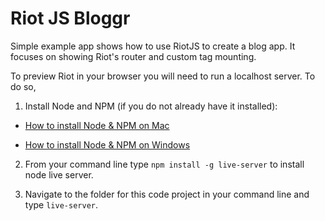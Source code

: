 # Riot JS Bloggr

Simple example app shows how to use RiotJS to create a blog app. It focuses on showing Riot's router and custom tag mounting.

To preview Riot in your browser you will need to run a localhost server. To do so,

1. Install Node and NPM (if you do not already have it installed):

 - [How to install Node & NPM on Mac](http://blog.teamtreehouse.com/install-node-js-npm-mac)

 - [How to install Node & NPM on Windows](http://blog.teamtreehouse.com/install-node-js-npm-windows)

2. From your command line type `npm install -g live-server` to install node live server.

3. Navigate to the folder for this code project in your command line and type `live-server`.
